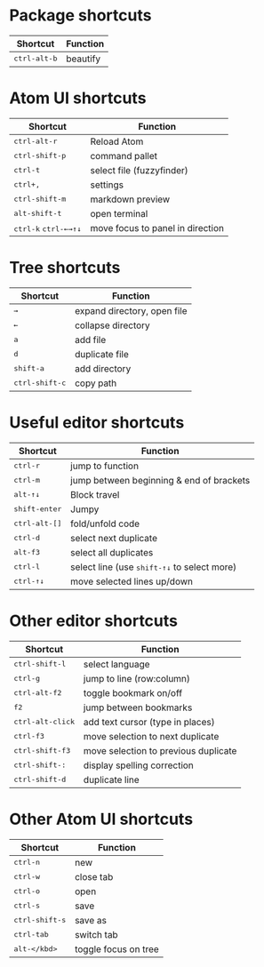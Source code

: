 # Package shortcuts
Shortcut | Function
------------ | -------------  
<kbd>ctrl-alt-b</kbd>|beautify

# Atom UI shortcuts
Shortcut | Function
------------ | -------------  
<kbd>ctrl-alt-r</kbd>|Reload Atom
<kbd>ctrl-shift-p</kbd>|command pallet  
<kbd>ctrl-t</kbd>|select file (fuzzyfinder)  
<kbd>ctrl+,</kbd>|settings  
<kbd>ctrl-shift-m</kbd>|markdown preview  
<kbd>alt-shift-t</kbd>|open terminal  
<kbd>ctrl-k</kbd> <kbd>ctrl-&leftarrow;&rightarrow;&uparrow;&downarrow;</kbd>|move focus to panel in direction  

# Tree shortcuts
Shortcut | Function
------------ | -------------  
<kbd> &rightarrow;</kbd>|expand directory, open file
<kbd> &leftarrow;</kbd>|collapse directory
<kbd>a</kbd>|add file  
<kbd>d</kbd>|duplicate file  
<kbd>shift-a</kbd>|add directory  
<kbd>ctrl-shift-c</kbd>|copy path  

# Useful editor shortcuts
Shortcut | Function
------------ | -------------  
<kbd>ctrl-r</kbd>|jump to function  
<kbd>ctrl-m</kbd>|jump between beginning & end of brackets  
<kbd>alt-&uparrow;&downarrow;</kbd>|Block travel
<kbd>shift-enter</kbd>|Jumpy
<kbd>ctrl-alt-[]</kbd>|fold/unfold code
<kbd>ctrl-d</kbd>|select next duplicate  
<kbd>alt-f3</kbd>|select all duplicates  
<kbd>ctrl-l</kbd>|select line  (use <kbd>shift-&uparrow;&downarrow;</kbd> to select more)
<kbd>ctrl-&uparrow;&downarrow;</kbd>|move selected lines up/down  

# Other editor shortcuts
Shortcut | Function
------------ | -------------  
<kbd>ctrl-shift-l</kbd>|select language  
<kbd>ctrl-g</kbd>|jump to line (row:column)  
<kbd>ctrl-alt-f2</kbd>|toggle bookmark on/off  
<kbd>f2</kbd>|jump between bookmarks  
<kbd>ctrl-alt-click</kbd>|add text cursor (type in places)  
<kbd>ctrl-f3</kbd>|move selection to next duplicate  
<kbd>ctrl-shift-f3</kbd>|move selection to previous duplicate  
<kbd>ctrl-shift-:</kbd>|display spelling correction  
<kbd>ctrl-shift-d</kbd>|duplicate line  

# Other Atom UI shortcuts
Shortcut | Function
------------ | -------------  
<kbd>ctrl-n</kbd>|new  
<kbd>ctrl-w</kbd>|close tab  
<kbd>ctrl-o</kbd>|open  
<kbd>ctrl-s</kbd>|save  
<kbd>ctrl-shift-s</kbd>|save as  
<kbd>ctrl-tab</kbd>|switch tab  
<kbd>alt-\</kbd>|toggle focus on tree  
